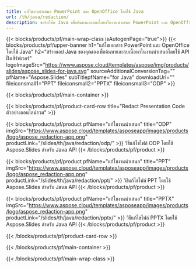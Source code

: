 ```yaml
---
title: แก้ไขงานนำเสนอ PowerPoint และ OpenOffice โดยใช้ Java
url: /th/java/redaction/
description: ซอร์สโค้ด Java เพื่อค้นหาและลบเนื้อหาในงานนำเสนอ PowerPoint และ OpenOffice™
---
```


{{< blocks/products/pf/main-wrap-class isAutogenPage="true">}}
{{< blocks/products/pf/upper-banner h1="แก้ไขเอกสาร PowerPoint และ OpenOffice โดยใช้ Java" h2="สร้างแอป Java ของคุณเองเพื่อค้นหาและลบเนื้อหาในงานนำเสนอโดยใช้ API ฝั่งเซิร์ฟเวอร์" logoImageSrc="https://www.aspose.cloud/templates/aspose/img/products/slides/aspose_slides-for-java.svg" sourceAdditionalConversionTag="" pfName="Aspose.Slides" subTitlepfName="for Java" downloadUrl="" fileiconsmall1="PPT" fileiconsmall2="PPTX" fileiconsmall3="ODP" >}}

{{< blocks/products/pf/main-container >}}

{{< blocks/products/pf/product-card-row title="Redact Presentation Code ตัวอย่างออนไลน์รวม" >}}

{{< blocks/products/pf/product pfName="แก้ไขงานนำเสนอ" title="ODP" imgSrc="https://www.aspose.cloud/templates/asposeapp/images/products/logo/aspose_redaction-app.png" productLink="/slides/th/java/redaction/odp/" >}}
วิธีแก้ไขไฟล์ ODP โดยใช้ Aspose.Slides สำหรับ Java API
{{< /blocks/products/pf/product >}}

{{< blocks/products/pf/product pfName="แก้ไขงานนำเสนอ" title="PPT" imgSrc="https://www.aspose.cloud/templates/asposeapp/images/products/logo/aspose_redaction-app.png" productLink="/slides/th/java/redaction/ppt/" >}}
วิธีแก้ไขไฟล์ PPT โดยใช้ Aspose.Slides สำหรับ Java API
{{< /blocks/products/pf/product >}}

{{< blocks/products/pf/product pfName="แก้ไขงานนำเสนอ" title="PPTX" imgSrc="https://www.aspose.cloud/templates/asposeapp/images/products/logo/aspose_redaction-app.png" productLink="/slides/th/java/redaction/pptx/" >}}
วิธีแก้ไขไฟล์ PPTX โดยใช้ Aspose.Slides สำหรับ Java API
{{< /blocks/products/pf/product >}}



{{< /blocks/products/pf/product-card-row >}}

{{< /blocks/products/pf/main-container >}}
    
{{< /blocks/products/pf/main-wrap-class >}}